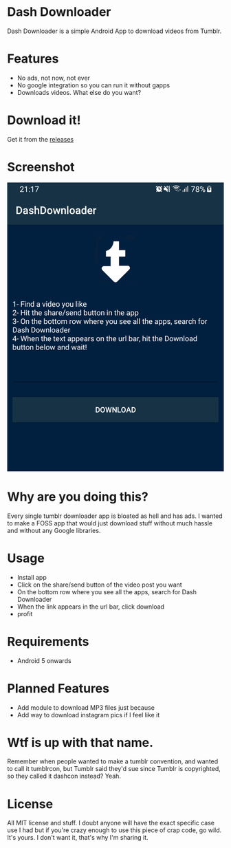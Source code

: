 # Dash Downloader
Dash Downloader is a simple Android App to download videos from Tumblr.

# Features
- No ads, not now, not ever
- No google integration so you can run it without gapps
- Downloads videos. What else do you want?

# Download it!
Get it from the [releases](https://github.com/M4v3r1cX/dashdownloader/releases)

# Screenshot
![alt text](https://raw.githubusercontent.com/M4v3r1cX/m4v3r1cx.github.io/master/images/screenshot.png)

# Why are you doing this?
Every single tumblr downloader app is bloated as hell and has ads. I wanted to make a FOSS app that would just download stuff without much hassle and without any Google libraries.

# Usage
- Install app
- Click on the share/send button of the video post you want
- On the bottom row where you see all the apps, search for Dash Downloader
- When the link appears in the url bar, click download
- profit

# Requirements
* Android 5 onwards

# Planned Features
- Add module to download MP3 files just because
- Add way to download instagram pics if I feel like it

# Wtf is up with that name.
Remember when people wanted to make a tumblr convention, and wanted to call it tumblrcon, but Tumblr said they'd sue since Tumblr is copyrighted, so they called it dashcon instead? Yeah.

# License

All MIT license and stuff. I doubt anyone will have the exact specific case use I had but if you're crazy enough to use this piece of crap code, go wild. It's yours. I don't want it, that's why I'm sharing it.

